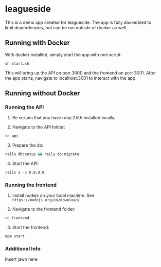 # leagueside

This is a demo app created for leagueside. The app is fully dockerized to limit dependencies, but can be run outside of docker as well.

## Running with Docker

With docker installed, simply start the app with one script:

```bash
sh start.sh
```

This will bring up the API on port 3000 and the frontend on port 3001. After the app starts, navigate to localhost:3001 to interact with the app.

## Running without Docker

### Running the API

1. Be certain that you have ruby:2.6.5 installed locally.

2. Navigate to the API folder:

```bash
cd api
```

3. Prepare the db:

```bash
rails db:setup && rails db:migrate
```

4. Start the API:

```bash
rails s -b 0.0.0.0
```

### Running the frontend

1. Install nodejs on your local machine. See `https://nodejs.org/en/download/`

2. Navigate to the frontend folder:

```bash
cd frontend
```

3. Start the frontend:

```bash
npm start
```

### Additional Info

Insert jawn here
